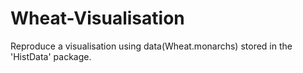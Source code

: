 # Wheat-Visualisation
Reproduce a visualisation using data(Wheat.monarchs) stored in the 'HistData' package.
